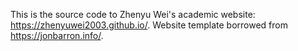 This is the source code to Zhenyu Wei's academic website: https://zhenyuwei2003.github.io/. Website template borrowed from https://jonbarron.info/.

